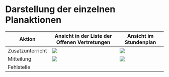 # Darstellung der einzelnen Planaktionen

Aktion | Ansicht in der Liste der Offenen Vertretungen | Ansicht im Stundenplan
-|-|-
Zusatzunterricht|<img src="/assets/images/vertretungsplan/sub-plan172.jpg"> |<img src="/assets/images/vertretungsplan/sub-plan171.jpg"> 
Mitteilung|<img src="/assets/images/vertretungsplan/sub-plan172.jpg"> |<img src="/assets/images/vertretungsplan/sub-plan171.jpg"> 
Fehlstelle||